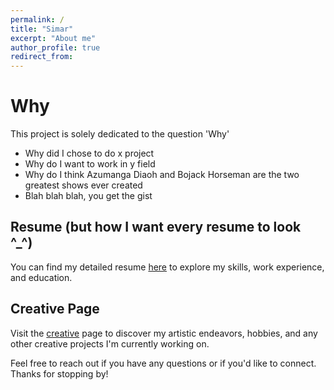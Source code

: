 ```yaml
---
permalink: /
title: "Simar"
excerpt: "About me"
author_profile: true
redirect_from:
---
```


# Why

This project is solely dedicated to the question 'Why'

- Why did I chose to do x project
- Why do I want to work in y field
- Why do I think Azumanga Diaoh and Bojack Horseman are the two greatest shows ever created
- Blah blah blah, you get the gist

## Resume (but how I want every resume to look ^\_^)

You can find my detailed resume [here](/resume) to explore my skills, work experience, and education.

## Creative Page

Visit the [creative](/creative) page to discover my artistic endeavors, hobbies, and any other creative projects I'm currently working on.

Feel free to reach out if you have any questions or if you'd like to connect. Thanks for stopping by!
